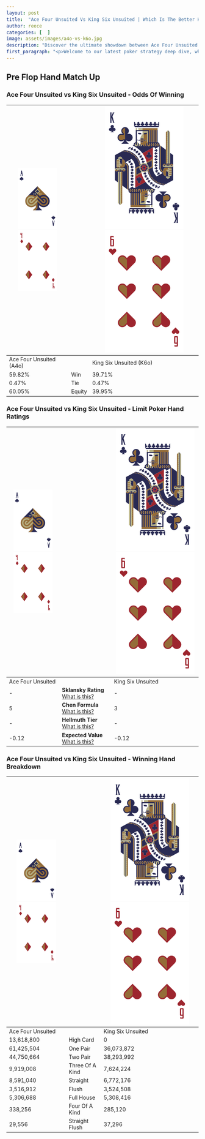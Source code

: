 ```yaml
---
layout: post
title:  "Ace Four Unsuited Vs King Six Unsuited | Which Is The Better Hand In Poker? A Complete Guide"
author: reece
categories: [  ]
image: assets/images/a4o-vs-k6o.jpg
description: "Discover the ultimate showdown between Ace Four Unsuited and King Six Unsuited in poker! Uncover the odds, strategies, and scenarios where one hand triumphs over the other. Get ready to up your poker game with this thrilling analysis."
first_paragraph: "<p>Welcome to our latest poker strategy deep dive, where we're pitting two distinct hands against each other in a high-stakes showdown: Ace Four Unsuited vs King Six Unsuited.</p><p>In the dynamic world of poker, every decision counts, and knowing which hand holds the upper hand is key to your success at the table.</p><p>In this article, we'll dissect these two hands, explore the scenarios where one dominates the other, and equip you with the knowledge to make strategic choices that can tip the odds in your favor.</p><p>Get ready to unravel the intriguing dynamics of these poker hands and elevate your game to new heights.</p>"
---
```




[comment]: # (sp0)

## Pre Flop Hand Match Up

<div class="table hand-ratings" markdown="1"> 



### Ace Four Unsuited vs King Six Unsuited - Odds Of Winning


    
| ![image info](assets/images/hand1/A.png) ![image info](assets/images/hand1/4o.png) |  | ![image info](assets/images/hand2/K.png) ![image info](assets/images/hand2/6o.png) |
| -------- | -------- | -------- |
| Ace Four Unsuited (A4o) |  | King Six Unsuited (K6o) |
| 59.82% | Win | 39.71% |
| 0.47% | Tie | 0.47% |
| 60.05% | Equity | 39.95% |




[comment]: # (sp1)



### Ace Four Unsuited vs King Six Unsuited - Limit Poker Hand Ratings


    
| ![image info](assets/images/hand1/A.png) ![image info](assets/images/hand1/4o.png) |  | ![image info](assets/images/hand2/K.png) ![image info](assets/images/hand2/6o.png) |
| -------- | -------- | -------- |
| Ace Four Unsuited |  | King Six Unsuited |
| - | **Sklansky Rating** [What is this?](/sklansky-rating-explained) | - |
| 5 | **Chen Formula** [What is this?](/chen-formula-explained) | 3 |
| - | **Hellmuth Tier** [What is this?](/Hellmuth-tier-explained) | - |
| -0.12 | **Expected Value** [What is this?](/expected-value-explained) | -0.12 |




[comment]: # (sp2)



### Ace Four Unsuited vs King Six Unsuited - Winning Hand Breakdown


    
| ![image info](assets/images/hand1/A.png) ![image info](assets/images/hand1/4o.png) |  | ![image info](assets/images/hand2/K.png) ![image info](assets/images/hand2/6o.png) |
| -------- | -------- | -------- |
| Ace Four Unsuited |  | King Six Unsuited |
| 13,618,800 | High Card | 0 |
| 61,425,504 | One Pair | 36,073,872 |
| 44,750,664 | Two Pair | 38,293,992 |
| 9,919,008 | Three Of A Kind | 7,624,224 |
| 8,591,040 | Straight | 6,772,176 |
| 3,516,912 | Flush | 3,524,508 |
| 5,306,688 | Full House | 5,308,416 |
| 338,256 | Four Of A Kind | 285,120 |
| 29,556 | Straight Flush | 37,296 |




[comment]: # (sp3)



</div>

[comment]: # (sp4)



[comment]: # (sp5)

